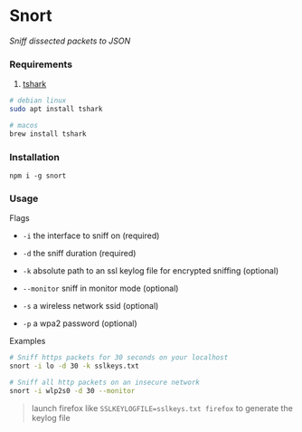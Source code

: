 # Snort

*Sniff dissected packets to JSON*

### Requirements

1. [tshark](https://www.wireshark.org/download.html)

```bash
# debian linux
sudo apt install tshark

# macos
brew install tshark
```
### Installation

`npm i -g snort`

### Usage

Flags

- `-i` the interface to sniff on (required)
- `-d` the sniff duration (required)
- `-k` absolute path to an ssl keylog file for encrypted sniffing (optional)

- `--monitor` sniff in monitor mode (optional)
- `-s` a wireless network ssid (optional)
- `-p` a wpa2 password (optional)

Examples

```bash
# Sniff https packets for 30 seconds on your localhost
snort -i lo -d 30 -k sslkeys.txt

# Sniff all http packets on an insecure network
snort -i wlp2s0 -d 30 --monitor
```

> launch firefox like `SSLKEYLOGFILE=sslkeys.txt firefox` to generate the keylog file
